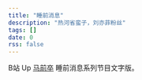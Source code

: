 ```yaml
---
title: "睡前消息"
description: "热河省蛮子，刘亦菲粉丝"
tags: []
date: 0
rss: false
---
```


B站 Up [马前卒](https://space.bilibili.com/316568752) 睡前消息系列节目文字版。
